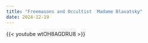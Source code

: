 ```yaml
---
title: "Freemasons and Occultist  Madame Blavatsky"
date: 2024-12-19
---
```


{{< youtube wtOH8AGDRU8 >}}
